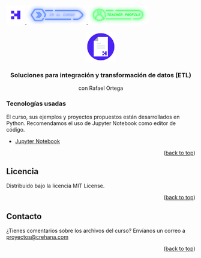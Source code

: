 <div id="top">
  <a href="https://www.crehana.com">
    <img src="images/logo.png" alt="Logo" width="50" height="50">
  </a>
  <a href="https://www.crehana.com/clases/v2/18084/detalle/">
    <img src="images/curso.png" alt="Logo" width="160" height="50">
  </a>
  <a href="https://www.linkedin.com/in/rafaelortegar/">
    <img src="images/teacher.png" alt="Logo" width="160" height="50">
  </a>
</div>
<!-- PROJECT LOGO -->
<br />
<div align="center">
  <a href="https://github.com/crehana-studentxp/python_ETL_soluciones_para_integracion_y_transformacion_de_datos-Rafael_Ortega">
    <img src="images/project.png" alt="Logo" width="80" height="80">
  </a>
  <h3 align="center">Soluciones para integración y transformación de datos (ETL)</h3>
  <p align="center">con Rafael Ortega</h3>
</div>

### Tecnologías usadas

El curso, sus ejemplos y proyectos propuestos están desarrollados en Python.
Recomendamos el uso de Jupyter Notebook como editor de código.

* [Jupyter Notebook](https://https://jupyter.org/install/)

<p align="right">(<a href="#top">back to top</a>)</p>

<!-- LICENSE -->
## Licencia

Distribuido bajo la licencia MIT License.

<p align="right">(<a href="#top">back to top</a>)</p>

<!-- CONTACT -->
## Contacto

¿Tienes comentarios sobre los archivos del curso? Envíanos un correo a proyectos@crehana.com

<p align="right">(<a href="#top">back to top</a>)</p>
